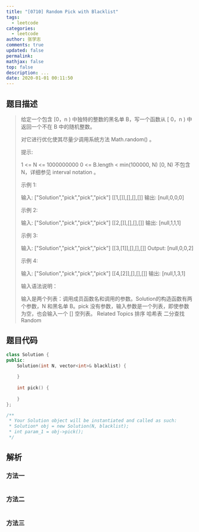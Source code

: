 ```yaml
---
title: "[0710] Random Pick with Blacklist"
tags:
  - leetcode
categories:
  - leetcode
author: 张学志
comments: true
updated: false
permalink:
mathjax: false
top: false
description: ...
date: 2020-01-01 00:11:50
---
```


## 题目描述

> 给定一个包含 [0，n ) 中独特的整数的黑名单 B，写一个函数从 [ 0，n ) 中返回一个不在 B 中的随机整数。 
> 
> 对它进行优化使其尽量少调用系统方法 Math.random() 。 
> 
> 提示: 
> 
> 
> 1 <= N <= 1000000000 
> 0 <= B.length < min(100000, N) 
> [0, N) 不包含 N，详细参见 interval notation 。 
> 
> 
> 示例 1: 
> 
> 
> 输入: 
> ["Solution","pick","pick","pick"]
> [[1,[]],[],[],[]]
> 输出: [null,0,0,0]
> 
> 
> 示例 2: 
> 
> 
> 输入: 
> ["Solution","pick","pick","pick"]
> [[2,[]],[],[],[]]
> 输出: [null,1,1,1]
> 
> 
> 示例 3: 
> 
> 
> 输入: 
> ["Solution","pick","pick","pick"]
> [[3,[1]],[],[],[]]
> Output: [null,0,0,2]
> 
> 
> 示例 4: 
> 
> 
> 输入: 
> ["Solution","pick","pick","pick"]
> [[4,[2]],[],[],[]]
> 输出: [null,1,3,1]
> 
> 
> 输入语法说明： 
> 
> 输入是两个列表：调用成员函数名和调用的参数。Solution的构造函数有两个参数，N 和黑名单 B。pick 没有参数，输入参数是一个列表，即使参数为空，也会输入一个 [] 空列表。 
> Related Topics 排序 哈希表 二分查找 Random

## 题目代码

```cpp
class Solution {
public:
    Solution(int N, vector<int>& blacklist) {
        
    }
    
    int pick() {
        
    }
};

/**
 * Your Solution object will be instantiated and called as such:
 * Solution* obj = new Solution(N, blacklist);
 * int param_1 = obj->pick();
 */
```

## 解析

### 方法一

```cpp

```

### 方法二

```cpp

```

### 方法三

```cpp

```

